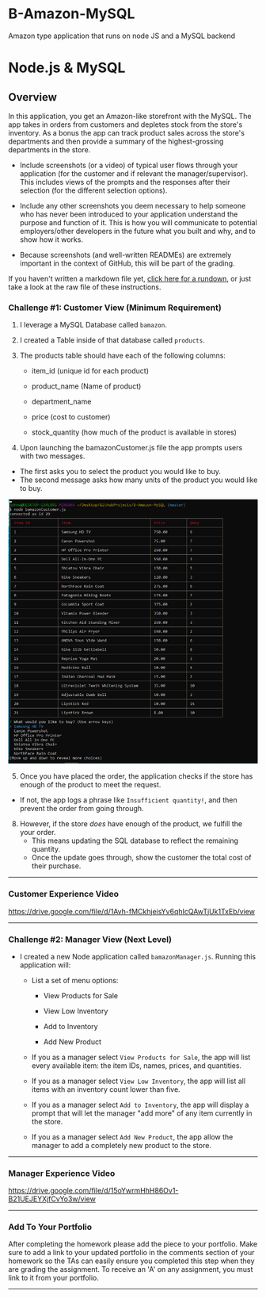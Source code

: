 # B-Amazon-MySQL
Amazon type application that runs on node JS and a MySQL backend
# Node.js & MySQL

## Overview

In this application, you get an Amazon-like storefront with the MySQL. The app takes in orders from customers and depletes stock from the store's inventory. As a bonus the app can track product sales across the store's departments and then provide a summary of the highest-grossing departments in the store.

* Include screenshots (or a video) of typical user flows through your application (for the customer and if relevant the manager/supervisor). This includes views of the prompts and the responses after their selection (for the different selection options).

* Include any other screenshots you deem necessary to help someone who has never been introduced to your application understand the purpose and function of it. This is how you will communicate to potential employers/other developers in the future what you built and why, and to show how it works. 

* Because screenshots (and well-written READMEs) are extremely important in the context of GitHub, this will be part of the grading.

If you haven't written a markdown file yet, [click here for a rundown](https://guides.github.com/features/mastering-markdown/), or just take a look at the raw file of these instructions.


### Challenge #1: Customer View (Minimum Requirement)

1. I leverage a MySQL Database called `bamazon`.

2. I created a Table inside of that database called `products`.

3. The products table should have each of the following columns:

   * item_id (unique id for each product)

   * product_name (Name of product)

   * department_name

   * price (cost to customer)

   * stock_quantity (how much of the product is available in stores)

 4. Upon launching the bamazonCustomer.js file the app prompts users with two messages.

   * The first asks you to select the product you would like to buy.
   * The second message asks how many units of the product you would like to buy.

![Image Initial Customer App Launch](https://github.com/jhwillia7/B-Amazon-MySQL/blob/master/images/Customer_View_initial.PNG)

 5. Once you have placed the order, the application checks if the store has enough of the product to meet the request.

   * If not, the app logs a phrase like `Insufficient quantity!`, and then prevent the order from going through.

8. However, if the store _does_ have enough of the product, we fulfill the your order.
   * This means updating the SQL database to reflect the remaining quantity.
   * Once the update goes through, show the customer the total cost of their purchase.

---
### Customer Experience Video

https://drive.google.com/file/d/1Avh-fMCkhjeisYv6qhIcQAwTjUk1TxEb/view

---

### Challenge #2: Manager View (Next Level)

* I created a new Node application called `bamazonManager.js`. Running this application will:

  * List a set of menu options:

    * View Products for Sale
    
    * View Low Inventory
    
    * Add to Inventory
    
    * Add New Product

  * If you as a manager select `View Products for Sale`, the app will list every available item: the item IDs, names, prices, and quantities.

  * If you as a manager select `View Low Inventory`, the app will list all items with an inventory count lower than five.

  * If you as a manager select `Add to Inventory`, the app will display a prompt that will let the manager "add more" of any item currently in the store.

  * If you as a manager select `Add New Product`, the app allow the manager to add a completely new product to the store.

- - -

### Manager Experience Video

https://drive.google.com/file/d/15oYwrmHhH86Ov1-B21UEJEYXjfCvYo3w/view

- - -


### Add To Your Portfolio

After completing the homework please add the piece to your portfolio. Make sure to add a link to your updated portfolio in the comments section of your homework so the TAs can easily ensure you completed this step when they are grading the assignment. To receive an 'A' on any assignment, you must link to it from your portfolio.

- - -

